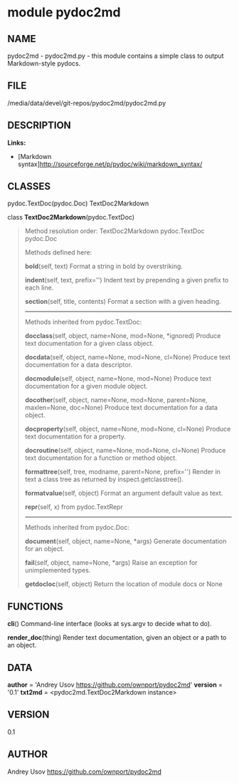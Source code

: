 # module pydoc2md

## NAME

pydoc2md - pydoc2md.py - this module contains a simple class to output Markdown-style pydocs.

## FILE

/media/data/devel/git-repos/pydoc2md/pydoc2md.py

## DESCRIPTION

**Links:**
- [Markdown syntax]<http://sourceforge.net/p/pydoc/wiki/markdown_syntax/>

## CLASSES

pydoc.TextDoc(pydoc.Doc)
    TextDoc2Markdown

class **TextDoc2Markdown**(pydoc.TextDoc)
> Method resolution order:
>     TextDoc2Markdown
>     pydoc.TextDoc
>     pydoc.Doc
> 
> Methods defined here:
> 
> **bold**(self, text)
> Format a string in bold by overstriking.
> 
> **indent**(self, text, prefix='')
> Indent text by prepending a given prefix to each line.
> 
> **section**(self, title, contents)
> Format a section with a given heading.
> 
> ----------------------------------------------------------------------
> Methods inherited from pydoc.TextDoc:
> 
> **docclass**(self, object, name=None, mod=None, *ignored)
> Produce text documentation for a given class object.
> 
> **docdata**(self, object, name=None, mod=None, cl=None)
> Produce text documentation for a data descriptor.
> 
> **docmodule**(self, object, name=None, mod=None)
> Produce text documentation for a given module object.
> 
> **docother**(self, object, name=None, mod=None, parent=None, maxlen=None, doc=None)
> Produce text documentation for a data object.
> 
> **docproperty**(self, object, name=None, mod=None, cl=None)
> Produce text documentation for a property.
> 
> **docroutine**(self, object, name=None, mod=None, cl=None)
> Produce text documentation for a function or method object.
> 
> **formattree**(self, tree, modname, parent=None, prefix='')
> Render in text a class tree as returned by inspect.getclasstree().
> 
> **formatvalue**(self, object)
> Format an argument default value as text.
> 
> **repr**(self, x) from pydoc.TextRepr
> 
> ----------------------------------------------------------------------
> Methods inherited from pydoc.Doc:
> 
> **document**(self, object, name=None, *args)
> Generate documentation for an object.
> 
> **fail**(self, object, name=None, *args)
> Raise an exception for unimplemented types.
> 
> **getdocloc**(self, object)
> Return the location of module docs or None

## FUNCTIONS

**cli**()
Command-line interface (looks at sys.argv to decide what to do).

**render_doc**(thing)
Render text documentation, given an object or a path to an object.

## DATA

**__author__** = 'Andrey Usov <https://github.com/ownport/pydoc2md>'
**__version__** = '0.1'
**txt2md** = <pydoc2md.TextDoc2Markdown instance>

## VERSION

0.1

## AUTHOR

Andrey Usov <https://github.com/ownport/pydoc2md>


